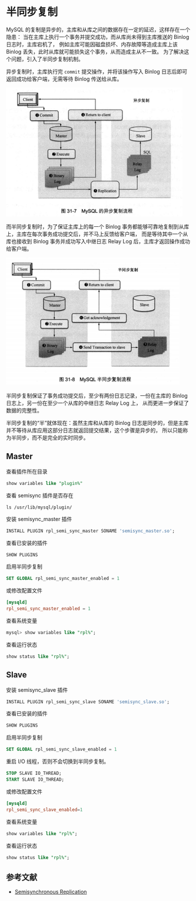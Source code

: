 # 半同步复制

MySQL 的复制是异步的，主库和从库之间的数据存在一定的延迟，这样存在一个隐患：
当在主库上执行一个事务并提交成功，而从库尚未得到主库推送的 Binlog 日志时，主库宕机了，
例如主库可能因磁盘损坏、内存故障等造成主库上该 Binlog 丢失，此时从库就可能损失这个事务，从而造成主从不一致。
为了解决这个问题，引入了半同步复制机制。

异步复制时，主库执行完 `commit` 提交操作，并将该操作写入 Binlog 日志后即可返回成功给客户端，无需等待 Binlog 传送给从库。

![Alt text](img/repl_async_process.jpg)

而半同步复制时，为了保证主库上的每一个 Binlog 事务都能够可靠地复制到从库上，主库在每次事务成功提交后，并不马上反馈给客户端，
而是等待其中一个从库也接收到 Binlog 事务并成功写入中继日志 Relay Log 后，主库才返回操作成功给客户端。

![Alt text](img/repl_semi_sync_process.jpg)

半同步复制保证了事务成功提交后，至少有两份日志记录，一份在主库的 Binlog 日志上，另一份在至少一个从库的中继日志 Relay Log 上，
从而更进一步保证了数据的完整性。

半同步复制的“半”就体现在：虽然主库和从库的 Binlog 日志是同步的，但是主库并不等待从库应用这部分日志就返回提交结果，这个步骤是异步的，
所以只能称为半同步，而不是完全的实时同步。

## Master

查看插件所在目录

```sql
show variables like "plugin%"
```

查看 semisync 插件是否存在

```
ls /usr/lib/mysql/plugin/
```

安装 semisync_master 插件

```sql
INSTALL PLUGIN rpl_semi_sync_master SONAME 'semisync_master.so';
```

查看已安装的插件

```sql
SHOW PLUGINS
```

启用半同步复制

```sql
SET GLOBAL rpl_semi_sync_master_enabled = 1
```

或修改配置文件

```cnf
[mysqld]
rpl_semi_sync_master_enabled = 1
```

查看系统变量

```sql
mysql> show variables like "rpl%";
```

查看运行状态

```sql
show status like "rpl%";
```

## Slave

安装 semisync_slave 插件

```sql
INSTALL PLUGIN rpl_semi_sync_slave SONAME 'semisync_slave.so';
```

查看已安装的插件

```sql
SHOW PLUGINS
```

启用半同步复制

```sql
SET GLOBAL rpl_semi_sync_slave_enabled = 1
```

重启 I/O 线程，否则不会切换到半同步复制。

```sql
STOP SLAVE IO_THREAD;
START SLAVE IO_THREAD;
```

或修改配置文件

```cnf
[mysqld]
rpl_semi_sync_slave_enabled=1
```

查看系统变量

```sql
show variables like "rpl%";
```

查看运行状态

```sql
show status like "rpl%";
```

## 参考文献

- [Semisynchronous Replication](https://dev.mysql.com/doc/refman/5.7/en/replication-semisync.html)
